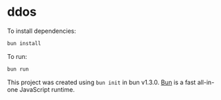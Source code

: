 # ddos

To install dependencies:

```bash
bun install
```

To run:

```bash
bun run 
```

This project was created using `bun init` in bun v1.3.0. [Bun](https://bun.com) is a fast all-in-one JavaScript runtime.
